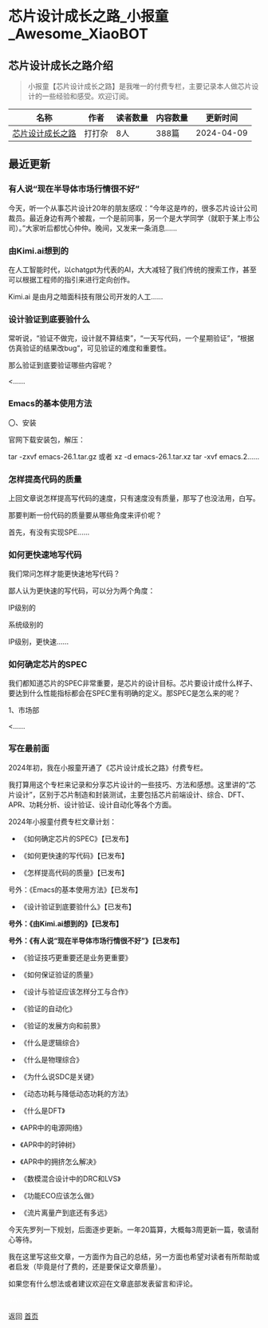 # 芯片设计成长之路_小报童_Awesome_XiaoBOT

## 芯片设计成长之路介绍
> 小报童【芯片设计成长之路】是我唯一的付费专栏，主要记录本人做芯片设计的一些经验和感受。欢迎订阅。  
  


|名称|作者|读者数量|内容数量|更新时间|
|---|---|---|---|---|
|[芯片设计成长之路](https://xiaobot.net/p/vlsiRoad?refer=0b133df9-27dc-423b-8101-639049001c13)|打打杂|8人|388篇|2024-04-09|

## 最近更新
### 有人说“现在半导体市场行情很不好”

今天，听一个从事芯片设计20年的朋友感叹：“今年这是咋的，很多芯片设计公司裁员。最近身边有两个被裁，一个是前同事，另一个是大学同学（就职于某上市公司）。”大家听后都忧心仲仲。晚间，又发来一条消息......

### 由Kimi.ai想到的

在人工智能时代，以chatgpt为代表的AI，大大减轻了我们传统的搜索工作，甚至可以根据工程师的指引来进行定向创作。

Kimi.ai 是由月之暗面科技有限公司开发的人工......

### 设计验证到底要验什么

常听说，“验证不做完，设计就不算结束”，“一天写代码，一个星期验证”，“根据仿真验证的结果改bug”，可见验证的难度和重要性。

那么验证到底要验证哪些内容呢？

<......

### Emacs的基本使用方法

〇、安装

官网下载安装包，解压：

tar -zxvf emacs-26.1.tar.gz 或者 xz -d emacs-26.1.tar.xz tar -xvf emacs.2......

### 怎样提高代码的质量

上回文章说怎样提高写代码的速度，只有速度没有质量，那写了也没法用，白写。

那要判断一份代码的质量要从哪些角度来评价呢？

首先，有没有实现SPE......

### 如何更快速地写代码

我们常问怎样才能更快速地写代码？

鄙人认为更快速的写代码，可以分为两个角度：

IP级别的

系统级别的

IP级别，更快速......

### 如何确定芯片的SPEC

我们都知道芯片的SPEC非常重要，是芯片的设计目标。芯片要设计成什么样子、要达到什么性能指标都会在SPEC里有明确的定义。那SPEC是怎么来的呢？

1、市场部

<......

### 写在最前面

2024年初，我在小报童开通了《芯片设计成长之路》付费专栏。

我打算用这个专栏来记录和分享芯片设计的一些技巧、方法和感想。这里讲的“芯片设计”，区别于芯片制造和封装测试，主要包括芯片前端设计、综合、DFT、APR、功耗分析、设计验证、设计自动化等各个方面。

2024年小报童付费专栏文章计划：

  * 《如何确定芯片的SPEC》【已发布】

  * 《如何更快速的写代码》【已发布】

  * 《怎样提高代码的质量》【已发布】

号外：《Emacs的基本使用方法》【已发布】

  * 《设计验证到底要验什么》【已发布】

**号外：《由Kimi.ai想到的》【已发布】**

**号外：《有人说“现在半导体市场行情很不好”》【已发布】**

  * 《验证技巧更重要还是业务更重要》

  * 《如何保证验证的质量》

  * 《设计与验证应该怎样分工与合作》

  * 《验证的自动化》

  * 《验证的发展方向和前景》

  * 《什么是逻辑综合》

  * 《什么是物理综合》

  * 《为什么说SDC是关键》

  * 《动态功耗与降低动态功耗的方法》

  * 《什么是DFT》

  * 《APR中的电源网络》

  * 《APR中的时钟树》

  * 《APR中的拥挤怎么解决》

  * 《数模混合设计中的DRC和LVS》

  * 《功能ECO应该怎么做》

  * 《流片离量产到底还有多远》

今天先罗列一下规划，后面逐步更新。一年20篇算，大概每3周更新一篇，敬请耐心等待。

我在这里写这些文章，一方面作为自己的总结，另一方面也希望对读者有所帮助或者启发（毕竟是付了费的，还是要保证文章质量）。

如果您有什么想法或者建议欢迎在文章底部发表留言和评论。


<a href="https://github.com/Reno9527/awesome-xiaobot" style="color: white; text-decoration: none;">awesome-xiaobot</a>

返回 [首页](../README.md)
